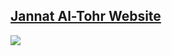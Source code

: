## [Jannat Al-Tohr Website](https://rickvandijk1.github.io/Earthy/)
![](Final_Deliverables/Poster.jpg)
